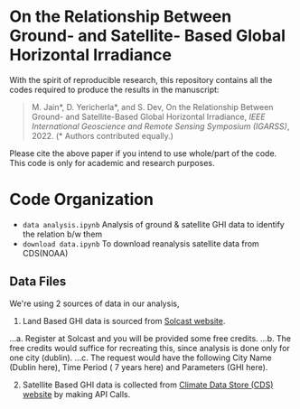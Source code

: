 # On the Relationship Between Ground- and Satellite- Based Global Horizontal Irradiance
With the spirit of reproducible research, this repository contains all the codes required to produce the results in the manuscript:

> M. Jain\*, D. Yericherla\*, and S. Dev, On the Relationship Between Ground- and Satellite-Based Global Horizontal Irradiance, *IEEE International Geoscience and Remote Sensing Symposium (IGARSS)*, 2022. (\* Authors contributed equally.)

Please cite the above paper if you intend to use whole/part of the code. This code is only for academic and research purposes.

# Code Organization

- `data analysis.ipynb` Analysis of ground & satellite GHI data to identify the relation b/w them
- `download data.ipynb` To download reanalysis satellite data from CDS(NOAA)

## Data Files

We're using 2 sources of data in our analysis, 

1. Land Based GHI data is sourced from [Solcast website](https://solcast.com/).

...a. Register at Solcast and you will be provided some free credits.
...b. The free credits would suffice for recreating this, since analysis is done only for one city (dublin).
...c. The request would have the following City Name (Dublin here), Time Period ( 7 years here) and Parameters (GHI here).
    
2. Satellite Based GHI data is collected from [Climate Data Store (CDS) website](https://cds.climate.copernicus.eu/cdsapp#!/dataset/reanalysis-era5-single-levels?tab=overview) by making API Calls.

